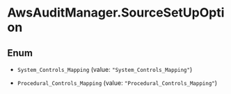 # AwsAuditManager.SourceSetUpOption

## Enum


* `System_Controls_Mapping` (value: `"System_Controls_Mapping"`)

* `Procedural_Controls_Mapping` (value: `"Procedural_Controls_Mapping"`)


